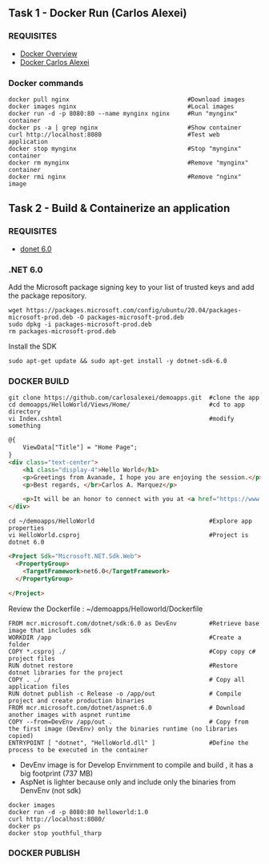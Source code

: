 ## Task 1 - Docker Run (Carlos Alexei)

### REQUISITES

- [Docker Overview](https://docs.docker.com/get-started/overview/)
- [Docker Carlos Alexei](https://github.com/carlosalexei/aks-workshop/blob/main/content/labs/00.docker.md)

### Docker commands

```docker
docker pull nginx                                 #Download images
docker images nginx                               #Local images
docker run -d -p 8080:80 --name mynginx nginx     #Run "mynginx" container
docker ps -a | grep nginx                         #Show container
curl http://localhost:8080                        #Test web application
docker stop mynginx                               #Stop "mynginx" container
docker rm mynginx                                 #Remove "mynginx" container
docker rmi nginx                                  #Remove "nginx" image
```

## Task 2 - Build & Containerize an application

### REQUISITES

- [donet 6.0](https://learn.microsoft.com/en-us/dotnet/core/install/linux-ubuntu#2004)

### .NET 6.0

Add the Microsoft package signing key to your list of trusted keys and add the package repository.

```shell
wget https://packages.microsoft.com/config/ubuntu/20.04/packages-microsoft-prod.deb -O packages-microsoft-prod.deb
sudo dpkg -i packages-microsoft-prod.deb
rm packages-microsoft-prod.deb
```

Install the SDK

```shell
sudo apt-get update && sudo apt-get install -y dotnet-sdk-6.0
```
### DOCKER BUILD

```shell
git clone https://github.com/carlosalexei/demoapps.git  #clone the app
cd demoapps/HelloWorld/Views/Home/                      #cd to app directory
vi Index.cshtml                                         #modify something
```
```html
@{
    ViewData["Title"] = "Home Page";
}
<div class="text-center">
    <h1 class="display-4">Hello World</h1>
    <p>Greetings from Avanade, I hope you are enjoying the session.</p>
    <p>Best regards, </br>Carlos A. Marquez</p>

    <p>It will be an honor to connect with you at <a href="https://www.linkedin.com/in/carlosalexei/">LinkedIn</a>.</p>
</div>
```
```shell
cd ~/demoapps/HelloWorld                                #Explore app properties
vi HelloWorld.csproj                                    #Project is dotnet 6.0
```
```html
<Project Sdk="Microsoft.NET.Sdk.Web">
  <PropertyGroup>
    <TargetFramework>net6.0</TargetFramework>
  </PropertyGroup>

</Project>
```

Review the Dockerfile : ~/demoapps/Helloworld/Dockerfile

```docker
FROM mcr.microsoft.com/dotnet/sdk:6.0 as DevEnv         #Retrieve base image that includes sdk
WORKDIR /app                                            #Create a folder
COPY *.csproj ./                                        #Copy copy c# project files
RUN dotnet restore                                      #Restore dotnet libraries for the project
COPY . ./                                               # Copy all application files
RUN dotnet publish -c Release -o /app/out               # Compile project and create production binaries
FROM mcr.microsoft.com/dotnet/aspnet:6.0                # Download another images with aspnet runtime
COPY --from=DevEnv /app/out .                           # Copy from the first image (DevEnv) only the binaries runtime (no libraries copied)
ENTRYPOINT [ "dotnet", "HelloWorld.dll" ]               #Define the process to be executed in the container
```

- DevEnv  image is for Develop Envirnment to compile and build , it has a big footprint (737 MB)
- AspNet is lighter because only and include only the binaries from DenvEnv (not sdk)

```docker
docker images
docker run -d -p 8080:80 helloworld:1.0
curl http://localhost:8080/
docker ps
docker stop youthful_tharp
```
### DOCKER PUBLISH

